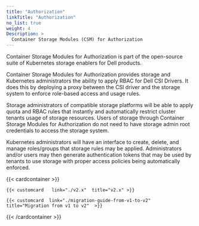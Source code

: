 ```yaml
---
title: "Authorization"
linkTitle: "Authorization"
no_list: true 
weight: 4
Description: >
  Container Storage Modules (CSM) for Authorization
---
```


Container Storage Modules for Authorization is part of the open-source suite of Kubernetes storage enablers for Dell products.

Container Storage Modules for Authorization provides storage and Kubernetes administrators the ability to apply RBAC for Dell CSI Drivers. It does this by deploying a proxy between the CSI driver and the storage system to enforce role-based access and usage rules.

Storage administrators of compatible storage platforms will be able to apply quota and RBAC rules that instantly and automatically restrict cluster tenants usage of storage resources. Users of storage through Container Storage Modules for Authorization do not need to have storage admin root credentials to access the storage system.

Kubernetes administrators will have an interface to create, delete, and manage roles/groups that storage rules may be applied. Administrators and/or users may then generate authentication tokens that may be used by tenants to use storage with proper access policies being automatically enforced.



{{< cardcontainer >}} 

    {{< customcard   link="./v2.x"  title="v2.x" >}} 

    {{< customcard  link="./migration-guide-from-v1-to-v2"  title="Migration from v1 to v2"  >}} 

{{< /cardcontainer >}}